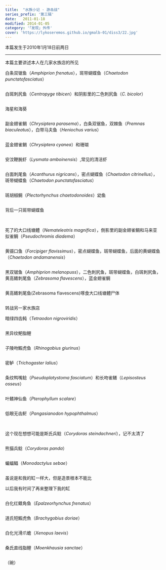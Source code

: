 ```yaml
---
title:  "水族小记 · 游击战"
series_prefix: '第三辑'
date:   2011-01-18
modified: 2014-01-05
category: '｢发现｣ 外传'
cover: 'https://lykoseremos.github.io/gmalb-01/diss3/22.jpg'
---
```

本篇发生于2010年1月18日前两日

---

本篇主要讲述本人在几家水族店的所见

白条双锯鱼（<i>Amphiprion frenatus</i>），斑带蝴蝶鱼（<i>Chaetodon punctatofasciatus</i>）

<img class='disc' data-src='https://lykoseremos.github.io/gmalb-01/diss3/10.jpg'>

白斑刺尻鱼（<i>Centropyge tibicen</i>）和阴影里的二色刺尻鱼（<i>C. bicolor</i>）

<img class='disc' data-src='https://lykoseremos.github.io/gmalb-01/diss3/11.jpg'>

海星和海葵

<img class='disc' data-src='https://lykoseremos.github.io/gmalb-01/diss3/13.jpg'>

副金翅雀鲷（<i>Chrysiptera parasema</i>），白条双锯鱼，双棘鱼（<i>Premnas biaculeatus</i>），白带马夫鱼（<i>Heniochus varius</i>）

<img class='disc' data-src='https://lykoseremos.github.io/gmalb-01/diss3/14.jpg'>

蓝金翅雀鲷（<i>Chrysiptera cyanea</i>）和珊瑚

<img class='disc' data-src='https://lykoseremos.github.io/gmalb-01/diss3/15.jpg'>

安汶鞭腕虾（<i>Lysmata amboinensis</i>）,常见的清洁虾

<img class='disc' data-src='https://lykoseremos.github.io/gmalb-01/diss3/16.jpg'>

白面刺尾鱼（<i>Acanthurus nigricans</i>），密点蝴蝶鱼（<i>Chaetodon citrinellus</i>），斑带蝴蝶鱼（<i>Chaetodon punctatofasciatus</i>）

<img class='disc' data-src='https://lykoseremos.github.io/gmalb-01/diss3/17.jpg'>

斑胡椒鲷（<i>Plectorhynchus chaetodonoides</i>）幼鱼

<img class='disc' data-src='https://lykoseremos.github.io/gmalb-01/diss3/18.jpg'>

背后一只斑带蝴蝶鱼

<img class='disc' data-src='https://lykoseremos.github.io/gmalb-01/diss3/19.jpg'>

<img class='disc' data-src='https://lykoseremos.github.io/gmalb-01/diss3/20.jpg'>

死了的大口线塘鳢（<i>Nemateleotris magnifica</i>），倒影里的副金翅雀鲷和马来亚拟雀鲷（<i>Pseudochromis diadema</i>）

<img class='disc' data-src='https://lykoseremos.github.io/gmalb-01/diss3/21.jpg'>

黄镊口鱼（<i>Forcipiger flavissimus</i>），密点蝴蝶鱼，斑带蝴蝶鱼，后面的黄蝴蝶鱼（<i>Chaetodon andamanensis</i>）

<img class='disc' data-src='https://lykoseremos.github.io/gmalb-01/diss3/22.jpg'>

黑双锯鱼（<i>Amphiprion melanopuss</i>），二色刺尻鱼，斑带蝴蝶鱼，白斑刺尻鱼，黄高鳍刺尾鱼（<i>Zebrasoma flavescens</i>），蓝金翅雀鲷

<img class='disc' data-src='https://lykoseremos.github.io/gmalb-01/diss3/24.jpg'>

黄高鳍刺尾鱼(Zebrasoma flavescens)啄食大口线塘鳢尸体

<img class='disc' data-src='https://lykoseremos.github.io/gmalb-01/diss3/25.jpg'>

转战另一家水族店

暗绿四齿鲀（<i>Tetraodon nigroviridis</i>）

<img class='disc' data-src='https://lykoseremos.github.io/gmalb-01/diss3/28.jpg'>

黑异纹鲃脂鲤

<img class='disc' data-src='https://lykoseremos.github.io/gmalb-01/diss3/29.jpg'>

子陵吻鰕虎鱼（<i>Rhinogobius giurinus</i>）

<img class='disc' data-src='https://lykoseremos.github.io/gmalb-01/diss3/30.jpg'>

密鲈（<i>Trichogaster lalius</i>）

<img class='disc' data-src='https://lykoseremos.github.io/gmalb-01/diss3/31.jpg'>

条纹鸭嘴鲶（<i>Pseudoplatystoma fasciatum</i>）和长吻雀鳝（<i>Lepisosteus osseus</i>）

<img class='disc' data-src='https://lykoseremos.github.io/gmalb-01/diss3/32.jpg'>

叶鳍神仙鱼（<i>Pterophyllum scalare</i>）

<img class='disc' data-src='https://lykoseremos.github.io/gmalb-01/diss3/34.jpg'>

低眼无齿𩷶（<i>Pangasianodon hypophthalmus</i>）

<img class='disc' data-src='https://lykoseremos.github.io/gmalb-01/diss3/38.jpg'>

<img class='disc' data-src='https://lykoseremos.github.io/gmalb-01/diss3/39.jpg'>

这个现在想想可能是斯氏兵鲶（<i>Corydoras steindachneri</i>），记不太清了

<img class='disc' data-src='https://lykoseremos.github.io/gmalb-01/diss3/40.jpg'>

熊猫兵鲶（<i>Corydoras panda</i>）

<img class='disc' data-src='https://lykoseremos.github.io/gmalb-01/diss3/41.jpg'>

蝙蝠鲳（<i>Monodactylus sebae</i>）

<img class='disc' data-src='https://lykoseremos.github.io/gmalb-01/diss3/42.jpg'>

虽说是和我的缸一样大，但是造景根本不能比

以后我有时间了再来整理下我的缸

<img class='disc' data-src='https://lykoseremos.github.io/gmalb-01/diss3/43.jpg'>

白化红鳍角鱼（<i>Epalzeorhynchus frenatus</i>）

<img class='disc' data-src='https://lykoseremos.github.io/gmalb-01/diss3/44.jpg'>

道氏短鰕虎魚（<i>Brachygobius doriae</i>）

<img class='disc' data-src='https://lykoseremos.github.io/gmalb-01/diss3/45.jpg'>

白化光滑爪蟾（<i>Xenopus laevis</i>）

<img class='disc' data-src='https://lykoseremos.github.io/gmalb-01/diss3/46.jpg'>

桑氏直线脂鲤（<i>Moenkhausia sanctae</i>）

<img class='disc' data-src='https://lykoseremos.github.io/gmalb-01/diss3/47.jpg'>

（碗）
